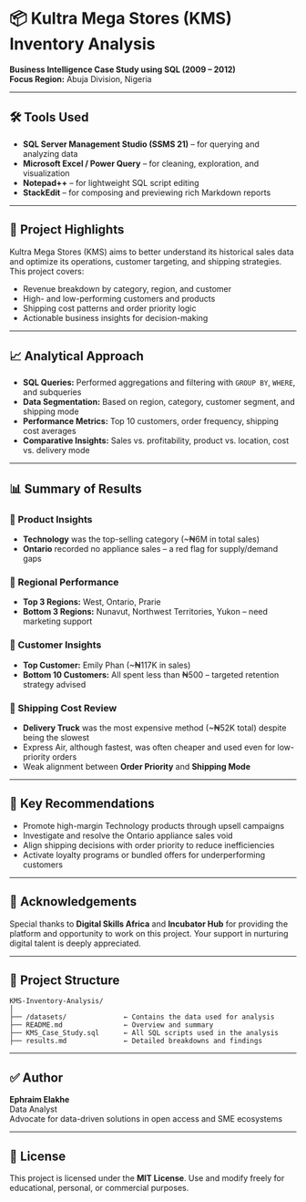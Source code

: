 # 📦 Kultra Mega Stores (KMS) Inventory Analysis

**Business Intelligence Case Study using SQL (2009 – 2012)**  
**Focus Region:** Abuja Division, Nigeria  

---

## 🛠️ Tools Used

- **SQL Server Management Studio (SSMS 21)** – for querying and analyzing data  
- **Microsoft Excel / Power Query** – for cleaning, exploration, and visualization  
- **Notepad++** – for lightweight SQL script editing  
- **StackEdit** – for composing and previewing rich Markdown reports  

---

## 🎯 Project Highlights

Kultra Mega Stores (KMS) aims to better understand its historical sales data and optimize its operations, customer targeting, and shipping strategies. This project covers:

- Revenue breakdown by category, region, and customer
- High- and low-performing customers and products
- Shipping cost patterns and order priority logic
- Actionable business insights for decision-making

---

## 📈 Analytical Approach

- **SQL Queries:** Performed aggregations and filtering with `GROUP BY`, `WHERE`, and subqueries  
- **Data Segmentation:** Based on region, category, customer segment, and shipping mode  
- **Performance Metrics:** Top 10 customers, order frequency, shipping cost averages  
- **Comparative Insights:** Sales vs. profitability, product vs. location, cost vs. delivery mode

---

## 📊 Summary of Results

### 🔹 Product Insights
- **Technology** was the top-selling category (~₦6M in total sales)
- **Ontario** recorded no appliance sales – a red flag for supply/demand gaps

### 🔹 Regional Performance
- **Top 3 Regions:** West, Ontario, Prarie  
- **Bottom 3 Regions:** Nunavut, Northwest Territories, Yukon – need marketing support

### 🔹 Customer Insights
- **Top Customer:** Emily Phan (~₦117K in sales)
- **Bottom 10 Customers:** All spent less than ₦500 – targeted retention strategy advised

### 🔹 Shipping Cost Review
- **Delivery Truck** was the most expensive method (~₦52K total) despite being the slowest  
- Express Air, although fastest, was often cheaper and used even for low-priority orders  
- Weak alignment between **Order Priority** and **Shipping Mode**

---

## 🧠 Key Recommendations

- Promote high-margin Technology products through upsell campaigns  
- Investigate and resolve the Ontario appliance sales void  
- Align shipping decisions with order priority to reduce inefficiencies  
- Activate loyalty programs or bundled offers for underperforming customers

---

## 🙏 Acknowledgements

Special thanks to **Digital Skills Africa** and **Incubator Hub** for providing the platform and opportunity to work on this project. Your support in nurturing digital talent is deeply appreciated.

---

## 📂 Project Structure

```
KMS-Inventory-Analysis/
│
├── /datasets/              ← Contains the data used for analysis
├── README.md               ← Overview and summary
├── KMS_Case_Study.sql      ← All SQL scripts used in the analysis
├── results.md              ← Detailed breakdowns and findings
```

---

## ✅ Author

**Ephraim Elakhe**  
Data Analyst  
Advocate for data-driven solutions in open access and SME ecosystems  

---

## 📎 License

This project is licensed under the **MIT License**. Use and modify freely for educational, personal, or commercial purposes.

